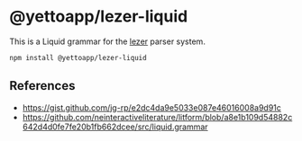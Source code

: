 # @yettoapp/lezer-liquid

This is a Liquid grammar for the [lezer](https://lezer.codemirror.net/) parser system.

```sh
npm install @yettoapp/lezer-liquid
```

## References

- https://gist.github.com/jg-rp/e2dc4da9e5033e087e46016008a9d91c
- https://github.com/neinteractiveliterature/litform/blob/a8e1b109d54882c642d4d0fe7fe20b1fb662dcee/src/liquid.grammar
